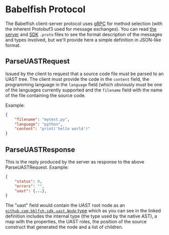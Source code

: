 # Babelfish Protocol

The Babelfish client-server protocol uses [gRPC](http://www.grpc.io) for method
selection (with the inherent Protobuf3 used for message exchanges). You can read
[the server](https://github.com/bblfsh/sdk/blob/master/protocol/generated.proto)
and [SDK](https://github.com/bblfsh/sdk/blob/master/uast/generated.proto) `.proto`
files to see the format description of the messages and types involved, but we'll
provide here a simple definition in JSON-like format.

## ParseUASTRequest

Issued by the client to request that a source code file must be parsed to 
an UAST tree. The client must provide the code in the `content` field, the
programming language in the `language` field (which obviously must be one
of the languages currently supported and the `filename`
field with the name of the file containing the source code.

Example:

```json
{
    "filename": "mytest.py",
    "language": "python",
    "content": "print('hello world')"
}
```

## ParseUASTResponse

This is the reply produced by the server as response to the above
ParseUASTRequest. Example:

```json
{
    "status": 0,
    "errors": "",
    "uast": {...},
}
```

The "uast" field would contain the UAST root node as an
[`github.com.bblfsh.sdk.uast.Node`
type](https://github.com/bblfsh/sdk/blob/master/uast/generated.proto#L11) which as
you can see in the linked definition includes the internal type (the type used by
the native AST), a map with the properties, the UAST roles, the position of the
source construct that generated the node and a list of children. 
